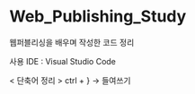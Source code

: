 # Web_Publishing_Study
웹퍼블리싱을 배우며 작성한 코드 정리

사용 IDE : Visual Studio Code

< 단축어 정리 >
ctrl + }  ->  들여쓰기
